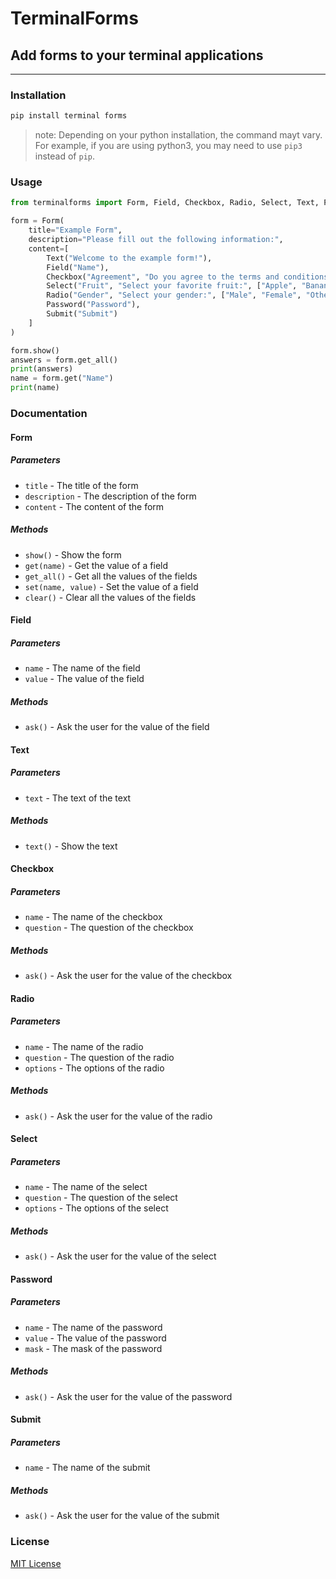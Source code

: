 # TerminalForms

## Add forms to your terminal applications

---

### Installation

```bash
pip install terminal forms
```

> note: Depending on your python installation, the command mayt vary. For example, if you are using python3, you may need to use `pip3` instead of `pip`.

### Usage

```python
from terminalforms import Form, Field, Checkbox, Radio, Select, Text, Password, Submit

form = Form(
    title="Example Form",
    description="Please fill out the following information:",
    content=[
        Text("Welcome to the example form!"),
        Field("Name"),
        Checkbox("Agreement", "Do you agree to the terms and conditions?"),
        Select("Fruit", "Select your favorite fruit:", ["Apple", "Banana", "Orange"]),
        Radio("Gender", "Select your gender:", ["Male", "Female", "Other"]),
        Password("Password"),
        Submit("Submit")
    ]
)

form.show()
answers = form.get_all()
print(answers)
name = form.get("Name")
print(name)
```

### Documentation

#### Form

##### Parameters

- `title` - The title of the form
- `description` - The description of the form
- `content` - The content of the form

##### Methods

- `show()` - Show the form
- `get(name)` - Get the value of a field
- `get_all()` - Get all the values of the fields
- `set(name, value)` - Set the value of a field
- `clear()` - Clear all the values of the fields

#### Field

##### Parameters

- `name` - The name of the field
- `value` - The value of the field

##### Methods

- `ask()` - Ask the user for the value of the field

#### Text

##### Parameters

- `text` - The text of the text

##### Methods

- `text()` - Show the text

#### Checkbox

##### Parameters

- `name` - The name of the checkbox
- `question` - The question of the checkbox

##### Methods

- `ask()` - Ask the user for the value of the checkbox

#### Radio

##### Parameters

- `name` - The name of the radio
- `question` - The question of the radio
- `options` - The options of the radio

##### Methods

- `ask()` - Ask the user for the value of the radio

#### Select

##### Parameters

- `name` - The name of the select
- `question` - The question of the select
- `options` - The options of the select

##### Methods

- `ask()` - Ask the user for the value of the select

#### Password

##### Parameters

- `name` - The name of the password
- `value` - The value of the password
- `mask` - The mask of the password

##### Methods

- `ask()` - Ask the user for the value of the password

#### Submit

##### Parameters

- `name` - The name of the submit

##### Methods

- `ask()` - Ask the user for the value of the submit

### License

[MIT License](LICENSE)
